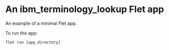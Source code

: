 # An ibm_terminology_lookup Flet app

An example of a minimal Flet app.

To run the app:

```
flet run [app_directory]
```